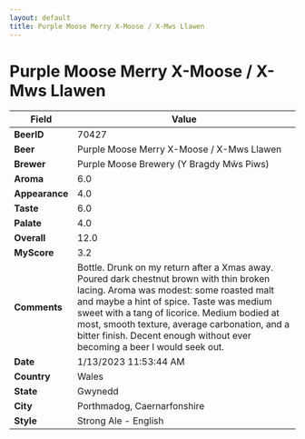 ```yaml
---
layout: default
title: Purple Moose Merry X-Moose / X-Mws Llawen
---
```


# Purple Moose Merry X-Moose / X-Mws Llawen

| Field         | Value     |
|---------------|-----------|
| **BeerID** | 70427 |
| **Beer** | Purple Moose Merry X-Moose / X-Mws Llawen |
| **Brewer** | Purple Moose Brewery (Y Bragdy Mŵs Piws) |
| **Aroma** | 6.0 |
| **Appearance** | 4.0 |
| **Taste** | 6.0 |
| **Palate** | 4.0 |
| **Overall** | 12.0 |
| **MyScore** | 3.2 |
| **Comments** | Bottle. Drunk on my return after a Xmas away. Poured dark chestnut brown with thin broken lacing. Aroma was modest: some roasted malt and maybe a hint of spice. Taste was medium sweet with a tang of licorice. Medium bodied at most, smooth texture, average carbonation, and a bitter finish. Decent enough without ever becoming a beer I would seek out. |
| **Date** | 1/13/2023 11:53:44 AM |
| **Country** | Wales |
| **State** | Gwynedd |
| **City** | Porthmadog, Caernarfonshire |
| **Style** | Strong Ale - English |
